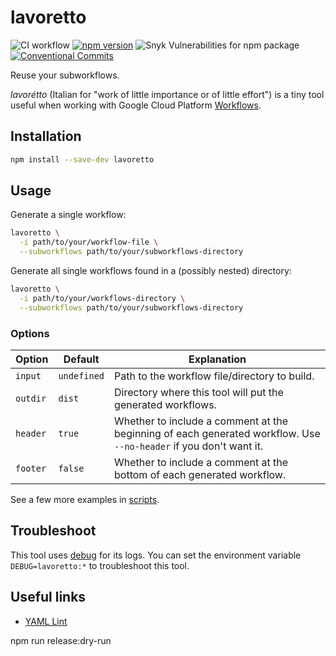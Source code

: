 # lavoretto

![CI workflow](https://github.com/jackdbd/lavoretto/actions/workflows/ci.yaml/badge.svg)
[![npm version](https://badge.fury.io/js/@jackdbd%2Flavoretto.svg)](https://badge.fury.io/js/@jackdbd%2Flavoretto)
![Snyk Vulnerabilities for npm package](https://img.shields.io/snyk/vulnerabilities/npm/@jackdbd%2Flavoretto)
[![Conventional Commits](https://img.shields.io/badge/Conventional%20Commits-1.0.0-%23FE5196?logo=conventionalcommits&logoColor=white)](https://conventionalcommits.org)

Reuse your subworkflows.

*lavorétto* (Italian for "work of little importance or of little effort") is a tiny tool useful when working with Google Cloud Platform [Workflows](https://cloud.google.com/workflows).

## Installation

```sh
npm install --save-dev lavoretto
```

## Usage

Generate a single workflow:

```sh
lavoretto \
  -i path/to/your/workflow-file \
  --subworkflows path/to/your/subworkflows-directory
```

Generate all single workflows found in a (possibly nested) directory:

```sh
lavoretto \
  -i path/to/your/workflows-directory \
  --subworkflows path/to/your/subworkflows-directory
```

### Options

| Option | Default | Explanation |
| --- | --- | --- |
| `input` | `undefined` | Path to the workflow file/directory to build. |
| `outdir` | `dist` | Directory where this tool will put the generated workflows. |
| `header` | `true` | Whether to include a comment at the beginning of each generated workflow. Use `--no-header` if you don't want it. |
| `footer` | `false` | Whether to include a comment at the bottom of each generated workflow. |

See a few more examples in [scripts](./scripts/README.md).

## Troubleshoot

This tool uses [debug](https://github.com/debug-js/debug) for its logs. You can set the environment variable `DEBUG=lavoretto:*` to troubleshoot this tool.


## Useful links

- [YAML Lint](https://www.yamllint.com/)

npm run release:dry-run